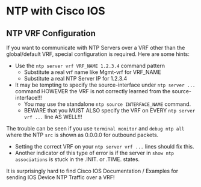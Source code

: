 # NTP with Cisco IOS

## NTP VRF Configuration

If you want to communicate with NTP Servers over a VRF other than the global/default VRF, special configuration is required.
Here are some hints:

* Use the `ntp server vrf VRF_NAME 1.2.3.4` command pattern
  * Substitute a real vrf name like Mgmt-vrf for VRF_NAME
  * Substitute a real NTP Server IP for 1.2.3.4
* It may be tempting to specify the source-interface under `ntp server ...` command
  HOWEVER the VRF is not correctly learned from the source-interface!!!
  * You may use the standalone `ntp source INTERFACE_NAME` command.
  * BEWARE that you MUST ALSO specify the VRF on EVERY `ntp server vrf ...` line AS WELL!!!
   
The trouble can be seen if you use `terminal monitor` and `debug ntp all` where the NTP `src` is shown as 0.0.0.0 for outbound packets.
* Setting the correct VRF on your `ntp server vrf ...` lines should fix this.
* Another indicator of this type of error is if the server in `show ntp associations` is stuck in the .INIT. or .TIME. states.
 
It is surprisingly hard to find Cisco IOS Documentation / Examples for sending IOS Device NTP Traffic over a VRF!
